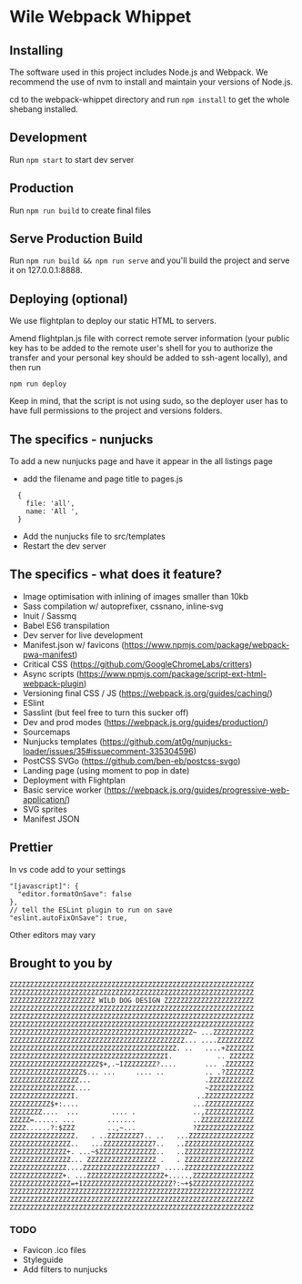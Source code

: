 # Wile Webpack Whippet

## Installing

The software used in this project includes Node.js and Webpack. We recommend the use of nvm to install and maintain your versions of Node.js.

cd to the webpack-whippet directory and run `npm install` to get the whole shebang installed.

## Development

Run `npm start` to start dev server

## Production

Run `npm run build` to create final files

## Serve Production Build

Run `npm run build && npm run serve` and you'll build the project and serve it on 127.0.0.1:8888.

## Deploying (optional)

We use flightplan to deploy our static HTML to servers.

Amend flightplan.js file with correct remote server information (your public key has to be added to the remote user's shell for you to authorize the transfer and your personal key should be added to ssh-agent locally), and then run

`npm run deploy`

Keep in mind, that the script is not using sudo, so the deployer user has to have full permissions to the project and versions folders.

## The specifics - nunjucks

To add a new nunjucks page and have it appear in the all listings page

- add the filename and page title to pages.js
```
  {
    file: 'all',
    name: 'All ',
  }
```
- Add the nunjucks file to src/templates
- Restart the dev server

## The specifics - what does it feature?
- Image optimisation with inlining of images smaller than 10kb
- Sass compilation w/ autoprefixer, cssnano, inline-svg
- Inuit / Sassmq
- Babel ES6 transpilation
- Dev server for live development
- Manifest.json w/ favicons (https://www.npmjs.com/package/webpack-pwa-manifest)
- Critical CSS (https://github.com/GoogleChromeLabs/critters)
- Async scripts (https://www.npmjs.com/package/script-ext-html-webpack-plugin)
- Versioning final CSS / JS (https://webpack.js.org/guides/caching/)
- ESlint
- Sasslint (but feel free to turn this sucker off)
- Dev and prod modes (https://webpack.js.org/guides/production/)
- Sourcemaps
- Nunjucks templates (https://github.com/at0g/nunjucks-loader/issues/35#issuecomment-335304596)
- PostCSS SVGo (https://github.com/ben-eb/postcss-svgo)
- Landing page (using moment to pop in date)
- Deployment with Flightplan
- Basic service worker (https://webpack.js.org/guides/progressive-web-application/)
- SVG sprites
- Manifest JSON

## Prettier
In vs code add to your settings
```
"[javascript]": {
  "editor.formatOnSave": false
},
// tell the ESLint plugin to run on save
"eslint.autoFixOnSave": true,
```
Other editors may vary

Brought to you by
-----------------

```
ZZZZZZZZZZZZZZZZZZZZZZZZZZZZZZZZZZZZZZZZZZZZZZZZZZZZZZZZZZZZ
ZZZZZZZZZZZZZZZZZZZZZZZZZZZZZZZZZZZZZZZZZZZZZZZZZZZZZZZZZZZZ
ZZZZZZZZZZZZZZZZZZZZZ WILD DOG DESIGN ZZZZZZZZZZZZZZZZZZZZZZ
ZZZZZZZZZZZZZZZZZZZZZZZZZZZZZZZZZZZZZZZZZZZZZZZZZZZZZZZZZZZZ
ZZZZZZZZZZZZZZZZZZZZZZZZZZZZZZZZZZZZZZZZZZZZZZZZZZZZZZZZZZZZ
ZZZZZZZZZZZZZZZZZZZZZZZZZZZZZZZZZZZZZZZZZZZZZZZZZZZZZZZZZZZZ
ZZZZZZZZZZZZZZZZZZZZZZZZZZZZZZZZZZZZZZZZZZZZZ~ ...ZZZZZZZZZZ
ZZZZZZZZZZZZZZZZZZZZZZZZZZZZZZZZZZZZZZZZZZZ... ....ZZZZZZZZZ
ZZZZZZZZZZZZZZZZZZZZZZZZZZZZZZZZZZZZZZZZZ. ..   ....+ZZZZZZZ
ZZZZZZZZZZZZZZZZZZZZZZZZZZZZZZZZZZZZZZI.           .. ZZZZZZ
ZZZZZZZZZZZZZZZZZZZZZZ$+,.~IZZZZZZZZ?....       ... .ZZZZZZZ
ZZZZZZZZZZZZZZZZZZ$... ...     .... ..          .. .?ZZZZZZZ
ZZZZZZZZZZZZZZZZZ...                            .ZZZZZZZZZZZ
ZZZZZZZZZZZZZZZZ....                            ~ZZZZZZZZZZZ
ZZZZZZZZZZZZZZZI.                             ..ZZZZZZZZZZZZ
ZZZZZZZZZZ$+:....                            ...ZZZZZZZZZZZZ
ZZZZZZZZ....  ...        .... .              ..,ZZZZZZZZZZZZ
ZZZZZ=...... ...        .......              ..ZZZZZZZZZZZZZ
ZZZZ......?:$ZZZ        ..,~...              ?ZZZZZZZZZZZZZZ
ZZZZZZZZZZZZZZZZ.   . ..ZZZZZZZZ7.. ..   ...ZZZZZZZZZZZZZZZZ
ZZZZZZZZZZZZZZZ..   ...ZZZZZZZZZZZZ7..   ..ZZZZZZZZZZZZZZZZZ
ZZZZZZZZZZZZZZ+. ...~$ZZZZZZZZZZZZZZ..   ..ZZZZZZZZZZZZZZZZZ
ZZZZZZZZZZZZZZZ... ZZZZZZZZZZZZZZZZZ .   . ZZZZZZZZZZZZZZZZZ
ZZZZZZZZZZZZZZ....ZZZZZZZZZZZZZZZZZZ7 .....ZZZZZZZZZZZZZZZZZ
ZZZZZZZZZZZZZ+. ...ZZZZZZZZZZZZZZZZZZZ+.....,ZZZZZZZZZZZZZZZ
ZZZZZZZZZZZZZZZ=+IZZZZZZZZZZZZZZZZZZZZZZ?:~+$ZZZZZZZZZZZZZZZ
ZZZZZZZZZZZZZZZZZZZZZZZZZZZZZZZZZZZZZZZZZZZZZZZZZZZZZZZZZZZZ
ZZZZZZZZZZZZZZZZZZZZZZZZZZZZZZZZZZZZZZZZZZZZZZZZZZZZZZZZZZZZ
ZZZZZZZZZZZZZZZZZZZZZZZZZZZZZZZZZZZZZZZZZZZZZZZZZZZZZZZZZZZZ
```

### TODO

- Favicon .ico files
- Styleguide
- Add filters to nunjucks
